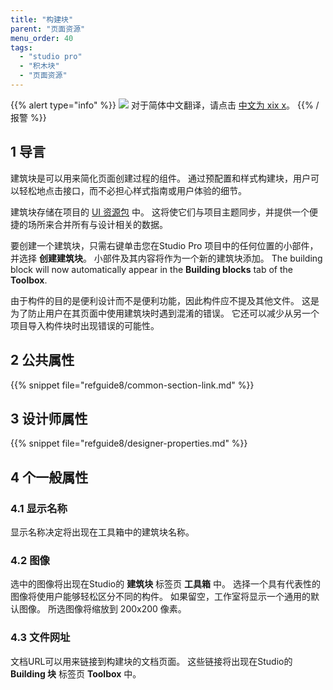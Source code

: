 ```yaml
---
title: "构建块"
parent: "页面资源"
menu_order: 40
tags:
  - "studio pro"
  - "积木块"
  - "页面资源"
---
```


{{% alert type="info" %}}
<img src="attachments/chinese-translation/china.png" style="display: inline-block; margin: 0" /> 对于简体中文翻译，请点击 [中文为 xix x](https://cdn.mendix.tencent-cloud.com/documentation/refguide8/building-block.pdf)。
{{% /报警 %}}

## 1 导言

建筑块是可以用来简化页面创建过程的组件。 通过预配置和样式构建块，用户可以轻松地点击接口，而不必担心样式指南或用户体验的细节。

建筑块存储在项目的 [UI 资源包](ui-resources-package) 中。 这将使它们与项目主题同步，并提供一个便捷的场所来合并所有与设计相关的数据。

要创建一个建筑块，只需右键单击您在Studio Pro 项目中的任何位置的小部件，并选择 **创建建筑块**。 小部件及其内容将作为一个新的建筑块添加。 The building block will now automatically appear in the **Building blocks** tab of the **Toolbox**.

由于构件的目的是便利设计而不是便利功能，因此构件应不提及其他文件。 这是为了防止用户在其页面中使用建筑块时遇到混淆的错误。 它还可以减少从另一个项目导入构件块时出现错误的可能性。

## 2 公共属性

{{% snippet file="refguide8/common-section-link.md" %}}

## 3 设计师属性

{{% snippet file="refguide8/designer-properties.md" %}}

## 4 个一般属性

### 4.1 显示名称

显示名称决定将出现在工具箱中的建筑块名称。

### 4.2 图像

选中的图像将出现在Studio的 **建筑块** 标签页 **工具箱** 中。 选择一个具有代表性的图像将使用户能够轻松区分不同的构件。 如果留空，工作室将显示一个通用的默认图像。 所选图像将缩放到 200x200 像素。

### 4.3 文件网址

文档URL可以用来链接到构建块的文档页面。 这些链接将出现在Studio的 **Building 块** 标签页 **Toolbox** 中。
